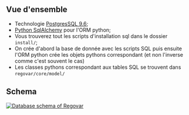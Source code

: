 ## Vue d'ensemble
* Technologie [PostgresSQL 9.6](https://www.postgresql.org/docs/9.6/static/index.html);
* [Python SqlAlchemy](http://docs.sqlalchemy.org/en/latest/orm/) pour l'ORM python;
* Vous trouverez tout les scripts d'installation sql dans le dossier `install/`;
* On crée d'abord la base de donnée avec les scripts SQL puis ensuite l'ORM python crée les objets pythons correspondant (et non l'inverse comme c'est souvent le cas)
* Les classes pythons correspondant aux tables SQL se trouvent dans `regovar/core/model/`

## Schema
[![Database schema of Regovar](https://raw.githubusercontent.com/REGOVAR/Regovar/master/docs/assets/img/db_schema.png)](https://raw.githubusercontent.com/REGOVAR/Regovar/master/docs/assets/img/db_schema.png)
